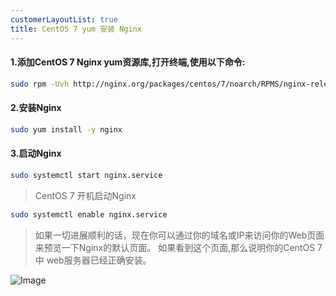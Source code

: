 ```yaml
---
customerLayoutList: true
title: CentOS 7 yum 安装 Nginx
---
```


#### 1.添加CentOS 7 Nginx yum资源库,打开终端,使用以下命令:
``` bash
sudo rpm -Uvh http://nginx.org/packages/centos/7/noarch/RPMS/nginx-release-centos-7-0.el7.ngx.noarch.rpm
```

#### 2.安装Nginx
``` bash
sudo yum install -y nginx
```

#### 3.启动Nginx
``` bash
sudo systemctl start nginx.service
```

> CentOS 7 开机启动Nginx
``` bash
sudo systemctl enable nginx.service
```

> 如果一切进展顺利的话，现在你可以通过你的域名或IP来访问你的Web页面来预览一下Nginx的默认页面。
> 如果看到这个页面,那么说明你的CentOS 7 中 web服务器已经正确安装。

<picture>
  <source srcset="/nginx/nginx_default.png">
  <img class="nginx_default" alt="Image">
</picture>